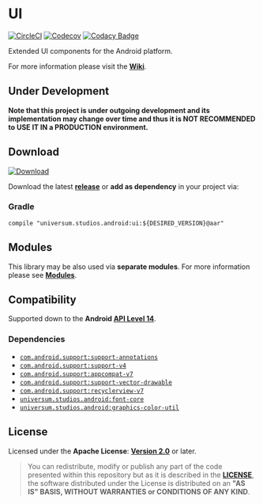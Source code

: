 UI
===============

[![CircleCI](https://circleci.com/gh/universum-studios/android_ui.svg?style=svg)](https://circleci.com/gh/universum-studios/android_ui)
[![Codecov](https://codecov.io/gh/universum-studios/android_ui/branch/master/graph/badge.svg)](https://codecov.io/gh/universum-studios/android_ui)
[![Codacy Badge](https://api.codacy.com/project/badge/Grade/d3dcc71d3dbb49af9aa9384a45127850)](https://www.codacy.com/app/universum-studios/android_ui?utm_source=github.com&amp;utm_medium=referral&amp;utm_content=universum-studios/android_ui&amp;utm_campaign=Badge_Grade)

Extended UI components for the Android platform.

For more information please visit the **[Wiki](https://github.com/universum-studios/android_ui/wiki)**.

## Under Development ##

**Note that this project is under outgoing development and its implementation may change
over time and thus it is NOT RECOMMENDED to USE IT IN a PRODUCTION environment.**

## Download ##
[![Download](https://api.bintray.com/packages/universum-studios/android/universum.studios.android%3Aui/images/download.svg)](https://bintray.com/universum-studios/android/universum.studios.android%3Aui/_latestVersion)

Download the latest **[release](https://github.com/universum-studios/android_ui/releases "Latest Releases page")** or **add as dependency** in your project via:

### Gradle ###

    compile "universum.studios.android:ui:${DESIRED_VERSION}@aar"

## Modules ##

This library may be also used via **separate modules**. For more information please see **[Modules](https://github.com/universum-studios/android_ui/blob/master/MODULES.md)**.

## Compatibility ##

Supported down to the **Android [API Level 14](http://developer.android.com/about/versions/android-4.0.html "See API highlights")**.

### Dependencies ###

- [`com.android.support:support-annotations`](https://developer.android.com/topic/libraries/support-library/packages.html#annotations)
- [`com.android.support:support-v4`](https://developer.android.com/topic/libraries/support-library/packages.html#v4)
- [`com.android.support:appcompat-v7`](https://developer.android.com/topic/libraries/support-library/packages.html#v7)
- [`com.android.support:support-vector-drawable`](https://developer.android.com/topic/libraries/support-library/packages.html#vector-drawable)
- [`com.android.support:recyclerview-v7`](https://developer.android.com/topic/libraries/support-library/packages.html#v7)
- [`universum.studios.android:font-core`](https://github.com/universum-studios/android_font/blob/master/MODULES.md)
- [`universum.studios.android:graphics-color-util`](https://github.com/universum-studios/android_graphics/blob/master/MODULES.md)

## License ##

Licensed under the **Apache License**: **[Version 2.0](http://www.apache.org/licenses/LICENSE-2.0)** or later.

> You can redistribute, modify or publish any part of the code presented within this repository but as it is described in the [**LICENSE**](https://github.com/universum-studios/android_ui/blob/master/LICENSE.md), the software distributed under the License is distributed on an **"AS IS" BASIS, WITHOUT WARRANTIES or CONDITIONS OF ANY KIND**.
